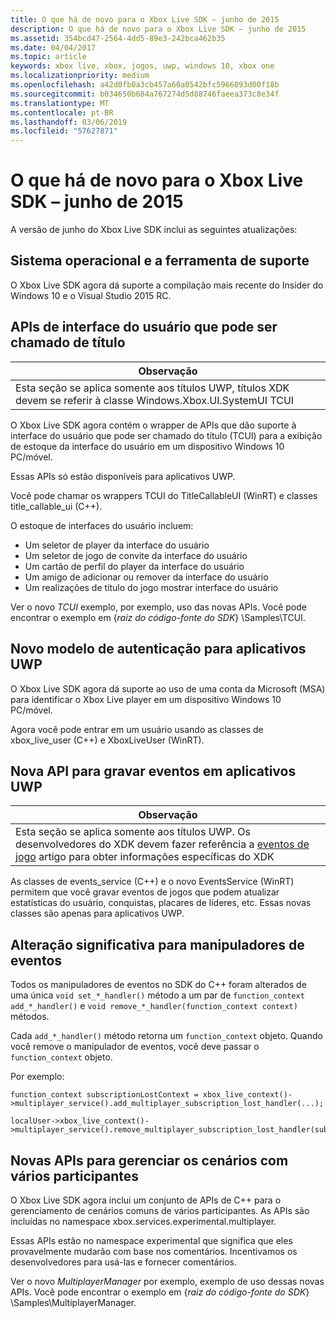 ```yaml
---
title: O que há de novo para o Xbox Live SDK – junho de 2015
description: O que há de novo para o Xbox Live SDK – junho de 2015
ms.assetid: 354bcd47-2564-4dd5-89e3-242bca462b35
ms.date: 04/04/2017
ms.topic: article
keywords: xbox live, xbox, jogos, uwp, windows 10, xbox one
ms.localizationpriority: medium
ms.openlocfilehash: a42d0fb0a3cb457a60a0542bfc5966893d00f18b
ms.sourcegitcommit: b034650b684a767274d5d88746faeea373c8e34f
ms.translationtype: MT
ms.contentlocale: pt-BR
ms.lasthandoff: 03/06/2019
ms.locfileid: "57627871"
---
```

# <a name="whats-new-for-the-xbox-live-sdk---june-2015"></a>O que há de novo para o Xbox Live SDK – junho de 2015

A versão de junho do Xbox Live SDK inclui as seguintes atualizações:

## <a name="os-and-tool-support"></a>Sistema operacional e a ferramenta de suporte ##
O Xbox Live SDK agora dá suporte a compilação mais recente do Insider do Windows 10 e o Visual Studio 2015 RC.

## <a name="title-callable-ui-apis"></a>APIs de interface do usuário que pode ser chamado de título

| Observação |
|------|
| Esta seção se aplica somente aos títulos UWP, títulos XDK devem se referir à classe Windows.Xbox.UI.SystemUI TCUI  |

O Xbox Live SDK agora contém o wrapper de APIs que dão suporte à interface do usuário que pode ser chamado do título (TCUI) para a exibição de estoque da interface do usuário em um dispositivo Windows 10 PC/móvel.

Essas APIs só estão disponíveis para aplicativos UWP.

Você pode chamar os wrappers TCUI do TitleCallableUI (WinRT) e classes title_callable_ui (C++).

O estoque de interfaces do usuário incluem:
* Um seletor de player da interface do usuário
* Um seletor de jogo de convite da interface do usuário
* Um cartão de perfil do player da interface do usuário
* Um amigo de adicionar ou remover da interface do usuário
* Um realizações de título do jogo mostrar interface do usuário

Ver o novo *TCUI* exemplo, por exemplo, uso das novas APIs. Você pode encontrar o exemplo em {*raiz do código-fonte do SDK*} \Samples\TCUI.

## <a name="new-authentication-model-for-uwp-apps"></a>Novo modelo de autenticação para aplicativos UWP
O Xbox Live SDK agora dá suporte ao uso de uma conta da Microsoft (MSA) para identificar o Xbox Live player em um dispositivo Windows 10 PC/móvel.

Agora você pode entrar em um usuário usando as classes de xbox_live_user (C++) e XboxLiveUser (WinRT).

## <a name="new-api-for-writing-events-in-uwp-apps"></a>Nova API para gravar eventos em aplicativos UWP

| Observação |
|------|
| Esta seção se aplica somente aos títulos UWP.  Os desenvolvedores do XDK devem fazer referência a [eventos de jogo](https://developer.microsoft.com/en-us/games/xbox/docs/xboxlive/xbox-live-partners/event-driven-data-platform/game-events) artigo para obter informações específicas do XDK  |

As classes de events_service (C++) e o novo EventsService (WinRT) permitem que você gravar eventos de jogos que podem atualizar estatísticas do usuário, conquistas, placares de líderes, etc. Essas novas classes são apenas para aplicativos UWP.

## <a name="breaking-change-to-event-handlers"></a>Alteração significativa para manipuladores de eventos ##
Todos os manipuladores de eventos no SDK do C++ foram alterados de uma única `void set_*_handler()` método a um par de `function_context add_*_handler()` e `void remove_*_handler(function_context context)` métodos.

Cada `add_*_handler()` método retorna um `function_context` objeto. Quando você remove o manipulador de eventos, você deve passar o `function_context` objeto.

Por exemplo:
```
function_context subscriptionLostContext = xbox_live_context()->multiplayer_service().add_multiplayer_subscription_lost_handler(...);

localUser->xbox_live_context()->multiplayer_service().remove_multiplayer_subscription_lost_handler(subscriptionLostContext);
```

## <a name="new-apis-for-managing-multiplayer-scenarios"></a>Novas APIs para gerenciar os cenários com vários participantes
O Xbox Live SDK agora inclui um conjunto de APIs de C++ para o gerenciamento de cenários comuns de vários participantes. As APIs são incluídas no namespace xbox.services.experimental.multiplayer.

Essas APIs estão no namespace experimental que significa que eles provavelmente mudarão com base nos comentários.  Incentivamos os desenvolvedores para usá-las e fornecer comentários.

Ver o novo *MultiplayerManager* por exemplo, exemplo de uso dessas novas APIs. Você pode encontrar o exemplo em {*raiz do código-fonte do SDK*} \Samples\MultiplayerManager.
